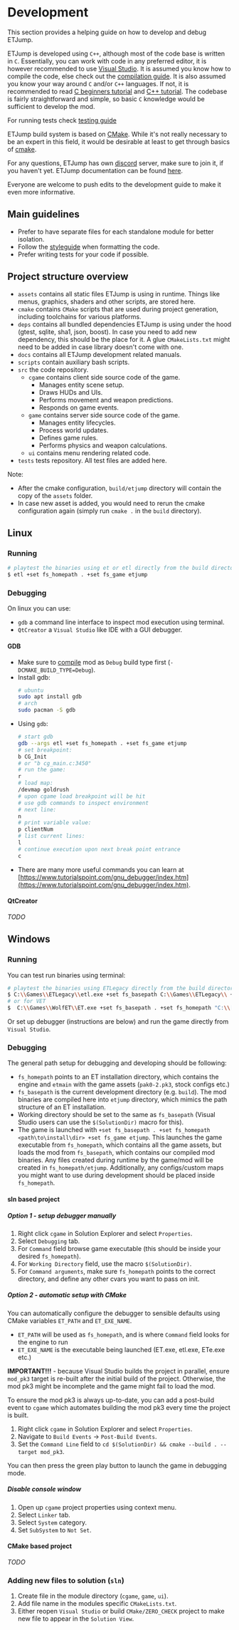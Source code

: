 # Development 

This section provides a helping guide on how to develop and debug ETJump.

ETJump is developed using `C++`, although most of the code base is written in `C`. Essentially, you can work with code in any preferred editor, it is however recommended to use [Visual Studio](https://visualstudio.microsoft.com/vs/community/). It is assumed you know how to compile the code, else check out the [compilation guide](compiling.md). It is also assumed you know your way around `C` and/or `C++` languages. If not, it is recommended to read [C beginners tutorial](https://www.tutorialspoint.com/cprogramming/index.htm) and [C++ tutorial](https://www.learncpp.com/). The codebase is fairly straightforward and simple, so basic `C` knowledge would be sufficient to develop the mod.

For running tests check [testing guide](testing.md)

ETJump build system is based on [CMake](https://cmake.org/). While it's not really necessary to be an expert in this field, it would be desirable at least to get through basics of [cmake](https://cmake.org/cmake/help/latest/guide/tutorial/index.html). 

For any questions, ETJump has own [discord](https://discord.gg/AcyWMqR) server, make sure to join it, if you haven't yet. ETJump documentation can be found [here](http://etjump.readthedocs.io/en/latest/). 

Everyone are welcome to push edits to the development guide to make it even more informative.

## Main guidelines

* Prefer to have separate files for each standalone module for better isolation. 
* Follow the [styleguide](styleguide.md) when formatting the code.
* Prefer writing tests for your code if possible.

## Project structure overview 

* `assets` contains all static files ETJump is using in runtime. Things like menus, graphics, shaders and other scripts, are stored here. 
* `cmake` contains `CMake` scripts that are used during project generation, including toolchains for various platforms.
* `deps` contains all bundled dependencies ETJump is using under the hood (gtest, sqlite, sha1, json, boost). In case you need to add new dependency, this should be the place for it. A glue `CMakeLists.txt` might need to be added in case library doesn't come with one.
* `docs` contains all ETJump development related manuals.
* `scripts` contain auxiliary bash scripts.
* `src` the code repository.
    * `cgame` contains client side source code of the game. 
        * Manages entity scene setup.
        * Draws HUDs and UIs.
        * Performs movement and weapon predictions. 
        * Responds on game events.
    * `game` contains server side source code of the game.
        * Manages entity lifecycles.
        * Process world updates.
        * Defines game rules.
        * Performs physics and weapon calculations.
    * `ui` contains menu rendering related code.
* `tests` tests repository. All test files are added here.

Note:
* After the cmake configuration, `build/etjump` directory will contain the copy of the `assets` folder.
* In case new asset is added, you would need to rerun the cmake configuration again (simply run `cmake .` in the `build` directory).

## Linux

### Running

```sh
# playtest the binaries using et or etl directly from the build directory
$ etl +set fs_homepath . +set fs_game etjump
```

### Debugging

On linux you can use:
* `gdb` a command line interface to inspect mod execution using terminal. 
* `QtCreator` a `Visual Studio` like IDE with a GUI debugger.

#### GDB

* Make sure to [compile](compiling.md) mod as `Debug` build type first (`-DCMAKE_BUILD_TYPE=Debug`).
* Install gdb:
    ```sh
    # ubuntu
    sudo apt install gdb
    # arch
    sudo pacman -S gdb
    ```
* Using `gdb`:
    ```sh
    # start gdb
    gdb --args etl +set fs_homepath . +set fs_game etjump
    # set breakpoint:
    b CG_Init
    # or "b cg_main.c:3450"
    # run the game:
    r
    # load map:
    /devmap goldrush
    # upon cgame load breakpoint will be hit
    # use gdb commands to inspect environment
    # next line:
    n 
    # print variable value:
    p clientNum
    # list current lines:
    l
    # continue execution upon next break point entrance
    c
    ```
* There are many more useful commands you can learn at [https://www.tutorialspoint.com/gnu_debugger/index.htm](https://www.tutorialspoint.com/gnu_debugger/index.htm).

#### QtCreator

_TODO_ 

## Windows

### Running

You can test run binaries using terminal:
```sh
# playtest the binaries using ETLegacy directly from the build directory
$ C:\\Games\\ETLegacy\\etl.exe +set fs_basepath C:\\Games\\ETLegacy\\ +set fs_homepath . +set fs_game etjump +set sv_pure 0
# or for VET
$  C:\\Games\\WolfET\\ET.exe +set fs_basepath . +set fs_homepath "C:\\[Games]\\ETMAP\\" +set fs_game etjump +set sv_pure 0
```
Or set up debugger (instructions are below) and run the game directly from `Visual Studio`.

### Debugging

The general path setup for debugging and developing should be following:

* `fs_homepath` points to an ET installation directory, which contains the engine and `etmain` with the game assets (`pak0-2.pk3`, stock configs etc.)
* `fs_basepath` is the current development directory (e.g. `build`). The mod binaries are compiled here into `etjump` directory, which mimics the path structure of an ET installation.
* Working directory should be set to the same as `fs_basepath` (Visual Studio users can use the `$(SolutionDir)` macro for this).
* The game is launched with `+set fs_basepath . +set fs_homepath <path\to\install\dir> +set fs_game etjump`. This launches the game executable from `fs_homepath`, which contains all the game assets, but loads the mod from `fs_basepath`, which contains our compiled mod binaries. Any files created during runtime by the game/mod will be created in `fs_homepath/etjump`. Additionally, any configs/custom maps you might want to use during development should be placed inside `fs_homepath`.

#### sln based project

##### Option 1 - setup debugger manually

1. Right click `cgame` in Solution Explorer and select `Properties`.
2. Select `Debugging` tab.
3. For `Command` field browse game executable (this should be inside your desired `fs_homepath`).
4. For `Working Directory` field, use the macro `$(SolutionDir)`.
5. For `Command arguments`, make sure `fs_homepath` points to the correct directory, and define any other cvars you want to pass on init.

##### Option 2 - automatic setup with CMake

You can automatically configure the debugger to sensible defaults using CMake variables `ET_PATH` and `ET_EXE_NAME`.

* `ET_PATH` will be used as `fs_homepath`, and is where `Command` field looks for the engine to run
* `ET_EXE_NAME` is the executable being launched (ET.exe, etl.exe, ETe.exe etc.)

**IMPORTANT!!!** - because Visual Studio builds the project in parallel, ensure `mod_pk3` target is re-built after the initial build of the project. Otherwise, the mod pk3 might be incomplete and the game might fail to load the mod.

To ensure the mod pk3 is always up-to-date, you can add a post-build event to `cgame` which automates building the mod pk3 every time the project is built.

1. Right click `cgame` in Solution Explorer and select `Properties`.
2. Navigate to `Build Events` -> `Post-Build Events`.
3. Set the `Command Line` field to `cd $(SolutionDir) && cmake --build . --target mod_pk3`.

You can then press the green play button to launch the game in debugging mode.

##### Disable console window

1. Open up `cgame` project properties using context menu.
2. Select `Linker` tab.
3. Select `System` category.
4. Set `SubSystem` to `Not Set`.

#### CMake based project

_TODO_

### Adding new files to solution (`sln`)

1. Create file in the module directory (`cgame`, `game`, `ui`).
2. Add file name in the modules specific `CMakeLists.txt`.
3. Either reopen `Visual Studio` or build `CMake/ZERO_CHECK` project to make new file to appear in the `Solution View`. 
